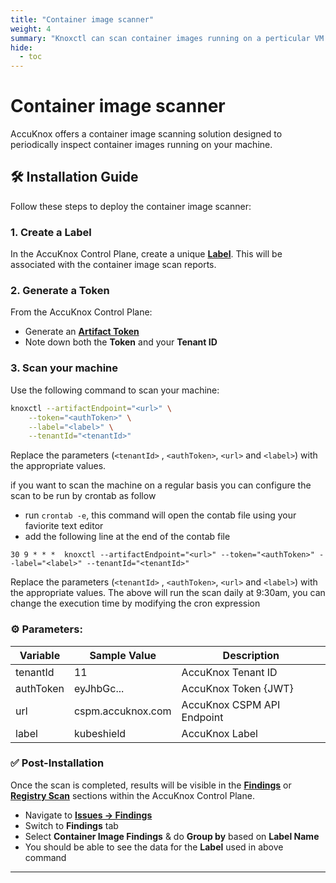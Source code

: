 ```yaml
---
title: "Container image scanner"
weight: 4
summary: "Knoxctl can scan container images running on a perticular VM and submit the results to SaaS"
hide:
  - toc
---
```


# Container image scanner

AccuKnox offers a container image scanning solution designed to periodically inspect container images running on your machine.

## 🛠 Installation Guide

Follow these steps to deploy the container image scanner:

### 1. Create a Label

In the AccuKnox Control Plane, create a unique [**Label**](https://app.accuknox.com/settings/labels). This will be associated with the container image scan reports.

### 2. Generate a Token

From the AccuKnox Control Plane:

- Generate an [**Artifact Token**](https://app.accuknox.com/settings/tokens)
- Note down both the **Token** and your **Tenant ID**

### 3. Scan your machine

Use the following command to scan your machine:


```bash
knoxctl --artifactEndpoint="<url>" \
    --token="<authToken>" \
    --label="<label>" \
    --tenantId="<tenantId>"
```

Replace the parameters (`<tenantId>` , `<authToken>`, `<url>` and `<label>`) with the appropriate values.

if you want to scan the machine on a regular basis you can configure the scan to be run by crontab as follow

- run `crontab -e`, this command will open the contab file using your faviorite text editor
- add the following line at the end of the contab file

```
30 9 * * *  knoxctl --artifactEndpoint="<url>" --token="<authToken>" --label="<label>" --tenantId="<tenantId>"
```
Replace the parameters (`<tenantId>` , `<authToken>`, `<url>` and `<label>`) with the appropriate values.
The above will run the scan daily at 9:30am, you can change the execution time by modifying the cron expression


### ⚙️ Parameters:

| Variable  | Sample Value      | Description                |
| --------- | ----------------- | -------------------------- |
| tenantId  | 11                | AccuKnox Tenant ID         |
| authToken | eyJhbGc...        | AccuKnox Token {JWT}       |
| url       | cspm.accuknox.com | AccuKnox CSPM API Endpoint |
| label     | kubeshield        | AccuKnox Label             |


### ✅ Post-Installation

Once the scan is completed, results will be visible in the [**Findings**](https://app.accuknox.com/issues/findings/findings-summary) or [**Registry Scan**](https://app.accuknox.com/issues/registry-scan) sections within the AccuKnox Control Plane.

- Navigate to [**Issues -> Findings**](https://app.accuknox.com/issues/findings/findings-summary)
- Switch to **Findings** tab
- Select **Container Image Findings** & do **Group by** based on **Label Name**
- You should be able to see the data for the **Label** used in above command

---

